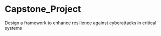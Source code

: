 # Capstone_Project
Design a framework to enhance resilience against cyberattacks in critical systems
